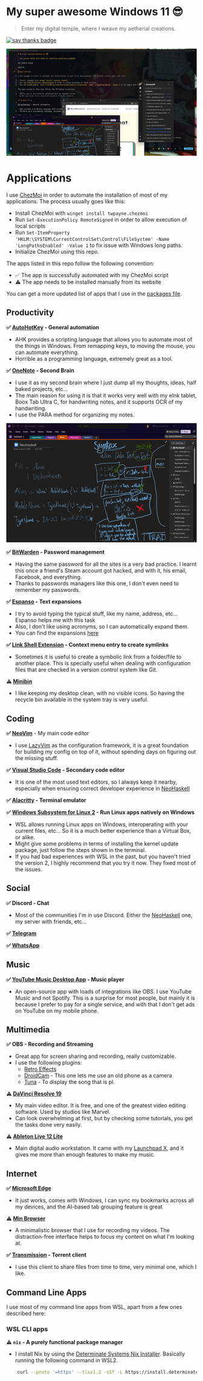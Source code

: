 # My super awesome Windows 11 😎

> Enter my digital temple, where I weave my aetherial creations.

[![say thanks badge]( https://img.shields.io/badge/say-thanks-ff69b4)](https://ko-fi.com/nickseagull)

![desktop](screenshots/desktop.png)

# Applications

I use [ChezMoi](https://chezmoi.io/) in order to automate the installation of most of my applications. The process usually goes like this:

- Install ChezMoi with `winget install twpayne.chezmoi`
- Run `Set-ExecutionPolicy RemoteSigned` in order to allow execution of local scripts
- Run `Set-ItemProperty 'HKLM:\SYSTEM\CurrentControlSet\Control\FileSystem' -Name 'LongPathsEnabled' -Value 1` to fix issue with Windows long paths.
- Initialize ChezMoi using this repo.

The apps listed in this repo follow the following convention:

- ✅ The app is successfully automated with my ChezMoi script
- ⚠ The app needs to be installed manually from its website

You can get a more updated list of apps that I use in the [packages file](.chezmoidata/packages.yaml).

## Productivity

**✅ [AutoHotKey](https://www.autohotkey.com/) - General automation**

- AHK provides a scripting language that allows you to automate most of the things in Windows. From remapping keys, to moving the mouse, you can automate everything.
- Horrible as a programming language, extremely great as a tool.

**✅ [OneNote](https://www.onenote.com/) - Second Brain**

- I use it as my second brain where I just dump all my thoughts, ideas, half baked projects, etc...
- The main reason for using it is that it works very well with my eInk tablet, Boox Tab Ultra C, for handwriting notes, and it supports OCR of my handwriting.
- I use the PARA method for organizing my notes.

![OneNote screenshot](./screenshots/onenote.png)

**✅ [BitWarden](https://bitwarden.com/) - Password management**

- Having the same password for all the sites is a very bad practice. I learnt this once a friend's Steam account got hacked, and with it, his email, Facebook, and everything.
- Thanks to passwords managers like this one, I don't even need to remember my passwords.

**✅ [Espanso](https://espanso.org/) - Text expansions**

* I try to avoid typing the typical stuff, like my name, address, etc... Espanso helps me with this task
* Also, I don't like using acronyms, so I can automatically expand them.
* You can find the expansions [here](AppData/Roaming/espanso/config/default.yml)

**✅ [Link Shell Extension](http://schinagl.priv.at/nt/hardlinkshellext/linkshellextension.html#contact) - Context menu entry to create symlinks**

- Sometimes it is useful to create a symbolic link from a folder/file to another place. This is specially useful when dealing with configuration files that are checked in a version control system like Git.


**⚠️ [Minibin](https://www.majorgeeks.com/files/details/minibin.html)**

- I like keeping my desktop clean, with no visible icons. So having the recycle bin available in the system tray is very useful.

## Coding

**✅ [NeoVim](https://neovim.io/)** - My main code editor

* I use [LazyVim](https://www.lazyvim.org/) as the configuration framework, it is a great foundation for building my config on top of it, without spending days on figuring out the missing stuff.

**✅ [Visual Studio Code](https://code.visualstudio.com/) - Secondary code editor**

* It is one of the most used text editors, so I always keep it nearby, especially when ensuring correct developer experience in [NeoHaskell](https://neohaskell.org)

**✅ [Alacritty](https://alacritty.org/) - Terminal emulator**

**✅ [Windows Subsystem for Linux 2](https://learn.microsoft.com/en-us/windows/wsl/install) - Run Linux apps natively on Windows**

* WSL allows running Linux apps on Windows, interoperating with your current files, etc... So it is a much better experience than a Virtual Box, or alike.
* Might give some problems in terms of installing the kernel update package, just follow the steps shown in the terminal.
* If you had bad experiences with WSL in the past, but you haven't tried the version 2, I highly recommend that you try it now. They fixed most of the issues.


## Social

**✅ Discord - Chat**

* Most of the communities I'm in use Discord. Either the [NeoHaskell](https://neohaskell.org) one, my server with friends, etc...

**✅ [Telegram](https://telegram.org)**

**✅ [WhatsApp](https://whatsapp.com)**

## Music

**✅ [YouTube Music Desktop App](https://th-ch.github.io/youtube-music/) - Music player**

* An open-source app with loads of integrations like OBS. I use YouTube Music and not Spotify. This is a surprise for most people, but mainly it is because I prefer to pay for a single service, and with that I don't get ads on YouTube on my mobile phone.

## Multimedia

**✅ OBS - Recording and Streaming**

* Great app for screen sharing and recording, really customizable.
* I use the following plugins:
  * [Retro Effects](https://github.com/FiniteSingularity/obs-retro-effects)
  * [DroidCam](https://github.com/dev47apps/droidcam-obs-plugin) - This one lets me use an old phone as a camera
  * [Tuna](https://github.com/univrsal/tuna/) - To display the song that is pl.

**⚠️ [DaVinci Resolve 19](https://www.blackmagicdesign.com/es/products/davinciresolve/)**

* My main video editor. It is free, and one of the greatest video editing software. Used by studios like Marvel.
* Can look overwhelming at first, but by checking some tutorials, you get the tasks done very easily.

**⚠️ [Ableton Live 12 Lite](https://www.ableton.com/en/products/live-lite/)**

* Main digital audio workstation. It came with my [Launchpad X](https://novationmusic.com/products/launchpad-x), and it gives me more than enough features to make my music.


## Internet

**✅ [Microsoft Edge](https://www.microsoft.com/edge)**

* It just works, comes with Windows, I can sync my bookmarks across all my devices, and the AI-based tab grouping feature is great

**⚠️ [Min Browser](https://minbrowser.org/)**

* A minimalistic browser that I use for recording my videos. The distraction-free interface helps to focus my content on what I'm looking at.


**✅ [Transmission]( https://transmissionbt.com/ ) - Torrent client**

* I use this client to share files from time to time, very minimal one, which I like.

## Command Line Apps

I use most of my command line apps from WSL, apart from a few ones described here:

### WSL CLI apps

**⚠ `nix` - A purely functional package manager**

* I install Nix by using the [Determinate Systems Nix Installer](https://github.com/DeterminateSystems/nix-installer). Basically running the following command in WSL2.

```sh
    curl --proto '=https' --tlsv1.2 -sSf -L https://install.determinate.systems/nix | sh -s -- install
```

